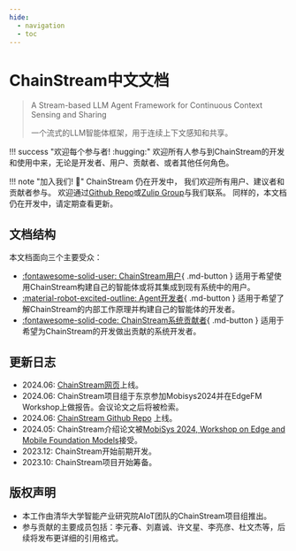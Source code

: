 ```yaml
---
hide:
  - navigation
  - toc
---
```


# ChainStream中文文档

> A Stream-based LLM Agent Framework for Continuous Context Sensing and Sharing 
> 
> 一个流式的LLM智能体框架，用于连续上下文感知和共享。

!!! success "欢迎每个参与者! :hugging:"
    欢迎所有人参与到ChainStream的开发和使用中来，无论是开发者、用户、贡献者、或者其他任何角色。

!!! note "加入我们! :raising_hand:"
    ChainStream 仍在开发中， 我们欢迎所有用户、建议者和贡献者参与。 欢迎通过[Github Repo](https://github.com/MobileLLM/ChainStream)或[Zulip Group](https://mobilellm.zulipchat.com/#narrow/stream/419866-web-public/topic/ChainStream)与我们联系。
    同样的，本文档仍在开发中，请定期查看更新。

## 文档结构

本文档面向三个主要受众：

- [:fontawesome-solid-user: ChainStream用户](UserGuide/INSTALLATION/){ .md-button } 适用于希望使用ChainStream构建自己的智能体或将其集成到现有系统中的用户。
- [:material-robot-excited-outline: Agent开发者](AgentDevelopmentGuide/AGENT_DEVELOPMENT_OVERVIEW/){ .md-button } 适用于希望了解ChainStream的内部工作原理并构建自己的智能体的开发者。
- [:fontawesome-solid-code: ChainStream系统贡献者](ChainStreamDevelopmentGuide/CHAINSTREAM_SYS_DEVELOPMENT_OVERVIEW/){ .md-button } 适用于希望为ChainStream的开发做出贡献的系统开发者。

## 更新日志

- 2024.06: [ChainStream网页](https://mobilellm.github.io/ChainStream/)上线。
- 2024.06: ChainStream项目组于东京参加Mobisys2024并在EdgeFM Workshop上做报告。会议论文之后将被检索。
- 2024.06: [ChainStream Github Repo](https://github.com/MobileLLM/ChainStream) 上线。
- 2024.05: ChainStream介绍论文被[MobiSys 2024, Workshop on Edge and Mobile Foundation Models](https://edgefm.github.io/)接受。
- 2023.12: ChainStream开始前期开发。
- 2023.10: ChainStream项目开始筹备。 

## 版权声明
- 本工作由清华大学智能产业研究院AIoT团队的ChainStream项目组推出。
- 参与贡献的主要成员包括：李元春、刘嘉诚、许文星、李亮彦、杜文杰等，后续将发布更详细的引用格式。